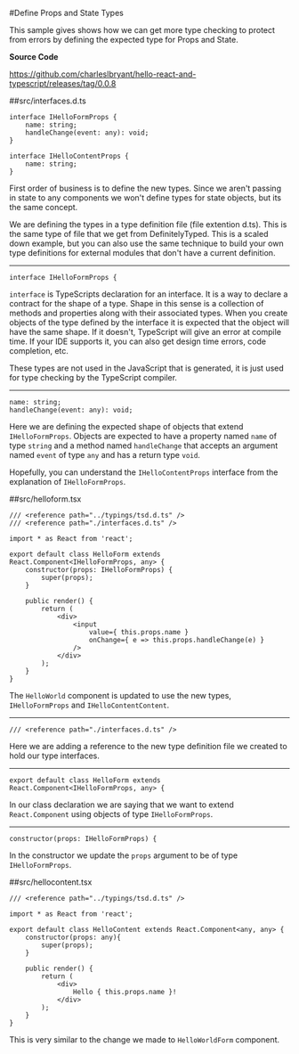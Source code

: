 #Define Props and State Types

This sample gives shows how we can get more type checking to protect from errors by defining the expected type for Props and State.

**Source Code** 

https://github.com/charleslbryant/hello-react-and-typescript/releases/tag/0.0.8

##src/interfaces.d.ts

```
interface IHelloFormProps {
	name: string;
	handleChange(event: any): void;
}

interface IHelloContentProps {
	name: string;
}

```

First order of business is to define the new types. Since we aren't passing in state to any components we won't define types for state objects, but its the same concept.

We are defining the types in a type definition file (file extention d.ts). This is the same type of file that we get from DefinitelyTyped. This is a scaled down example, but you can also use the same technique to build your own type definitions for external modules that don't have a current definition. 

---

```
interface IHelloFormProps {
```

`interface` is TypeScripts declaration for an interface. It is a way to declare a contract for the shape of a type. Shape in this sense is a collection of methods and properties along with their associated types. When you create objects of the type defined by the interface it is expected that the object will have the same shape. If it doesn't, TypeScript will give an error at compile time. If your IDE supports it, you can also get design time errors, code completion, etc.

These types are not used in the JavaScript that is generated, it is just used for type checking by the TypeScript compiler.

---

```
name: string;
handleChange(event: any): void;
```

Here we are defining the expected shape of objects that extend `IHelloFormProps`. Objects are expected to have a property named `name` of type `string` and a method named `handleChange` that accepts an argument named `event` of type `any` and has a return type `void`. 

Hopefully, you can understand the `IHelloContentProps` interface from the explanation of `IHelloFormProps`.

##src/helloform.tsx
```
/// <reference path="../typings/tsd.d.ts" />
/// <reference path="./interfaces.d.ts" />

import * as React from 'react';

export default class HelloForm extends React.Component<IHelloFormProps, any> {
    constructor(props: IHelloFormProps) {
        super(props);
    }

	public render() {
		return (
            <div>
                <input 
                    value={ this.props.name }
                    onChange={ e => this.props.handleChange(e) }
                />
            </div>
        );
	}
}
```

The `HelloWorld` component is updated to use the new types, `IHelloFormProps` and `IHelloContentContent`.

---

```
/// <reference path="./interfaces.d.ts" />
```

Here we are adding a reference to the new type definition file we created to hold our type interfaces.

---

```
export default class HelloForm extends React.Component<IHelloFormProps, any> {
```

In our class declaration we are saying that we want to extend `React.Component` using objects of type `IHelloFormProps`.

---

```
constructor(props: IHelloFormProps) {
```

In the constructor we update the `props` argument to be of type `IHelloFormProps`.

##src/hellocontent.tsx

```
/// <reference path="../typings/tsd.d.ts" />

import * as React from 'react';

export default class HelloContent extends React.Component<any, any> {
    constructor(props: any){
        super(props);
    }

	public render() {
		return (
            <div>
                Hello { this.props.name }!
            </div>
        );
	}
}
```
This is very similar to the change we made to `HelloWorldForm` component.




